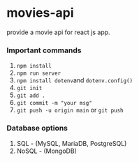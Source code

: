 # movies-api

provide a movie api for react js app.

### Important commands

1. `npm install`
2. `npm run server`
3. `npm install dotenv`and `dotenv.config()`
4. `git init`
5. `git add .`
6. `git commit -m "your msg"`
7. `git push -u origin main` or `git push`

### Database options

1. SQL - (MySQL, MariaDB, PostgreSQL)
2. NoSQL - (MongoDB)
